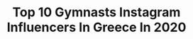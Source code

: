 ---
title: Top 10 Gymnasts Instagram Influencers In Greece In 2020
description: >-
  Find top gymnasts Instagram influencers in Greece in 2020. Most popular hashtags: #greece #gymnastics #stayhome #menoumespiti.
platform: Instagram
profiles:
  - username: "ioanna_samara"
    fullname: >-
      IOANNA| Fitness Coach🧘🏻‍♀️🌱
    location: "Greece"
    followers: 35897
    engagement: 527
    commentsToLikes: 0.349700
    id: ck0w2lwhmp0yy0i19s1219dwl
    verified: false
    hashtags: "#greece, #eventsofter, #menoume, #onlinefitness"
  - username: "annie_pantazi"
    fullname: >-
      Annie Pantazi
    location: "Greece"
    followers: 21886
    engagement: 1628
    commentsToLikes: 0.008076
    id: ck0w1f88lj1jm0i196qqrcmuk
    verified: false
    hashtags: "#mylove, #library, #photoshoot, #pilates"
  - username: "sofiayoga"
    fullname: >-
      Sofiaxirotyri
    location: "Greece"
    followers: 37485
    engagement: 169
    commentsToLikes: 0.026522
    id: ck8t0h0njs16e0j78as8sjtn7
    verified: false
    hashtags: "#healthybody, #houseofyogatogether, #yogatutorials, #yogavinyasaflow"
  - username: "vasou_lina"
    fullname: >-
      Vasou Lina
    location: "Greece"
    followers: 11909
    engagement: 1668
    commentsToLikes: 0.329674
    id: ck5znqqvtozbs0i14uin4hjkz
    verified: false
    hashtags: "#boots, #black, #heraklioncity, #lovelyplace"
  - username: "toniaskou"
    fullname: >-
      🌴Tonia Skourtanioti 🌴
    location: "Greece"
    followers: 124566
    engagement: 259
    commentsToLikes: 0.112040
    id: ck55p8snwa1zr0i11yxd2aq1p
    verified: false
    hashtags: "#beachwear, #mountains, #summer2020, #giveawaygreece"
  - username: "officialaslanidoumelina"
    fullname: >-
      𝕄𝔼𝕃𝕀ℕ𝔸 𝔸𝕊𝕃𝔸ℕ𝕀𝔻𝕆𝕌
    location: "Greece"
    followers: 198616
    engagement: 273
    commentsToLikes: 0.011926
    id: ck0w3x2ttvq6w0i19l3dlvcvs
    verified: true
    hashtags: "#greekmusic, #protecttheothers, #music, #protectyourself"
  - username: "gazzetta.gr"
    fullname: >-
      Gazzetta.gr
    location: "Greece"
    followers: 93538
    engagement: 599
    commentsToLikes: 0.029459
    id: ck0w1yi9elrhc0i19vwe66nc2
    verified: true
    hashtags: "#athens, #rings, #volleyball, #coronavirus"
  - username: "pigi_devetzi"
    fullname: >-
      Πηγή Δεβετζή Official
    location: "Greece"
    followers: 43184
    engagement: 233
    commentsToLikes: 0.030397
    id: ck5znqqvhozbb0i146jkg7fe7
    verified: true
    hashtags: "#viewpoint, #gold, #homework, #youtube"
  - username: "georgefyntanidis"
    fullname: >-
      George Fyntanidis
    location: "Greece"
    followers: 11510
    engagement: 677
    commentsToLikes: 0.007821
    id: ck13afs3iq6pz0i1969kqmva3
    verified: false
    hashtags: "#cali, #fitnessmotivation, #photographer, #inspiration"
  - username: "afrodite_balari"
    fullname: >-
      Afroduck Stories
    location: "Greece"
    followers: 52088
    engagement: 1214
    commentsToLikes: 1.424884
    id: ck5q40wlsn8vn0i118ka21tkz
    verified: false
    hashtags: "#diamonds, #jewelrylove, #diagonismos, #motd"
---